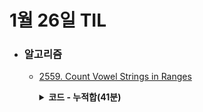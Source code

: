 # 1월 26일 TIL

* ### 알고리즘

    * [2559. Count Vowel Strings in Ranges](https://leetcode.com/problems/count-vowel-strings-in-ranges/description/)
    
      <details>
      <summary><strong>코드 - 누적합(41분)</strong></summary>

        ```java

            class Solution {
                public int[] vowelStrings(String[] words, int[][] queries) {
                    int[] answer = new int[queries.length];

                    int[] prefix = new int[words.length + 1];
                    for(int i=0 ; i<words.length ; i++){
                        char start = words[i].charAt(0), end = words[i].charAt(words[i].length() - 1);

                        if(checkVowel(start) && checkVowel(end))
                            prefix[i + 1] = prefix[i] + 1;
                        else
                            prefix[i + 1] = prefix[i];
                    }

                    for(int i=0 ; i<queries.length ; i++){
                        int[] query = queries[i];
                        int l = query[0], r = query[1] + 1;

                        answer[i] = prefix[r] - prefix[l];
                    }

                    return answer;
                }

                private boolean checkVowel(char ch){
                    if(ch == 'a' || ch == 'e' || ch == 'i' || ch == 'o' || ch == 'u')
                            return true;

                    return false;
                }
            }


        ```

    </details>
